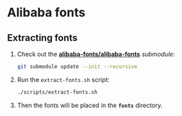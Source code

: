 # Alibaba fonts

## Extracting fonts

1. Check out the [**alibaba-fonts/alibaba-fonts**](https://github.com/alibaba-fonts/alibaba-fonts) _submodule_:

    ```bash
    git submodule update --init --recursive
    ```
2. Run the `extract-fonts.sh` script:

    ```bash
    ./scripts/extract-fonts.sh
    ```
3. Then the fonts will be placed in the **`fonts`** directory.